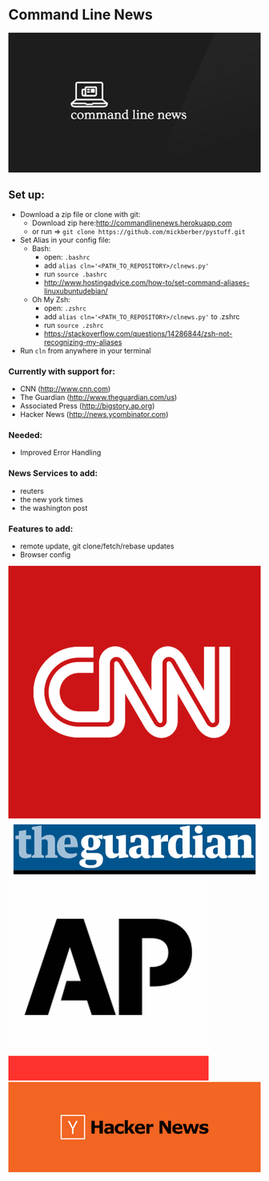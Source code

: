 # Command Line News
![Alt text](./assets/logo.png 'CLNews logo')


## Set up:
- Download a zip file or clone with git:
  - Download zip here:http://commandlinenews.herokuapp.com
  - or run => ` git clone https://github.com/mickberber/pystuff.git `
- Set Alias in your config file:
  - Bash:
    - open: `.bashrc`
    - add `alias cln='<PATH_TO_REPOSITORY>/clnews.py'`
    - run `source .bashrc`
    - http://www.hostingadvice.com/how-to/set-command-aliases-linuxubuntudebian/
  - Oh My Zsh:
    - open: `.zshrc`
    - add `alias cln='<PATH_TO_REPOSITORY>/clnews.py'` to .zshrc
    - run `source .zshrc`
    - https://stackoverflow.com/questions/14286844/zsh-not-recognizing-my-aliases
- Run `cln` from anywhere in your terminal

### Currently with support for:
- CNN (http://www.cnn.com)
- The Guardian (http://www.theguardian.com/us)
- Associated Press (http://bigstory.ap.org)
- Hacker News (http://news.ycombinator.com)

### Needed:
- Improved Error Handling

### News Services to add:
- reuters
- the new york times
- the washington post

### Features to add:
- remote update, git clone/fetch/rebase updates
- Browser config

![Alt text](./assets/cnn.png 'CNN logo')
![Alt text](./assets/The_Guardian.png 'The Guardian Logo')
![Alt text](./assets/ap.png 'AP logo')
![Alt text](./assets/hacker-news.jpg 'HN logo')
